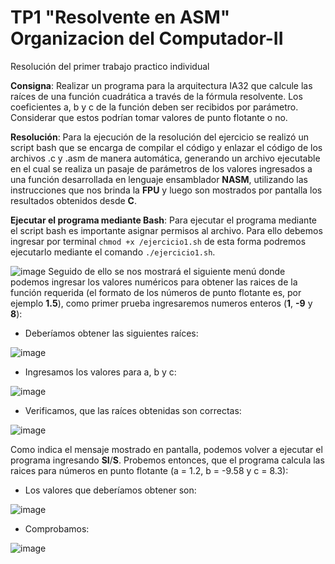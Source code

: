 # TP1 "Resolvente en ASM" Organizacion del Computador-II
Resolución del primer trabajo practico individual


**Consigna**: Realizar un programa para la arquitectura IA32 que calcule las raíces de una función
cuadrática a través de la fórmula resolvente. Los coeficientes a, b y c de la función
deben ser recibidos por parámetro. Considerar que estos podrían tomar valores de
punto flotante o no.

**Resolución**: Para la ejecución de la resolución del ejercicio se realizó un script bash que se encarga de compilar el código y enlazar el código de los archivos .c y .asm de manera automática, generando un archivo ejecutable en el cual se realiza un pasaje de parámetros de los valores ingresados a una función desarrollada en lenguaje ensamblador **NASM**, utilizando las instrucciones que nos brinda la **FPU** y luego son mostrados por pantalla los resultados obtenidos desde **C**.

**Ejecutar el programa mediante Bash**:
Para ejecutar el programa mediante el script bash es importante asignar permisos al archivo. Para ello debemos ingresar por terminal ```chmod +x /ejercicio1.sh``` de esta forma podremos ejecutarlo mediante el comando ```./ejercicio1.sh```. 

![image](https://user-images.githubusercontent.com/54609896/116950958-f908bc00-ac5c-11eb-9bb1-3cbdf86d83a4.png)
Seguido de ello se nos mostrará el siguiente menú donde podemos ingresar los valores numéricos para obtener las raices de la función requerida (el formato de los números de punto flotante es, por ejemplo **1.5**), como primer prueba ingresaremos numeros enteros (**1**, **-9** y **8**):

* Deberíamos obtener las siguientes raíces:

![image](https://user-images.githubusercontent.com/54609896/117232518-b29b9480-adf7-11eb-9fe9-2c018ad68dd0.png)

* Ingresamos los valores para a, b y c:

![image](https://user-images.githubusercontent.com/54609896/117231824-62700280-adf6-11eb-85b7-da64e98cb239.png)

* Verificamos, que las raíces obtenidas son correctas:

![image](https://user-images.githubusercontent.com/54609896/117232710-12923b00-adf8-11eb-99e6-d9efb3dc98e8.png)

Como indica el mensaje mostrado en pantalla, podemos volver a ejecutar el programa ingresando **SI**/**S**. Probemos entonces, que el programa calcula las raices para números en punto flotante (a = 1.2, b = -9.58 y c = 8.3):

* Los valores que deberíamos obtener son:

![image](https://user-images.githubusercontent.com/54609896/117233844-453d3300-adfa-11eb-8dd7-dfed92a5de9d.png)

* Comprobamos:

![image](https://user-images.githubusercontent.com/54609896/117233538-ad3f4980-adf9-11eb-8115-75289f4ebdbe.png)





